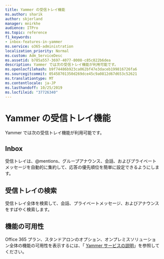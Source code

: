 ```yaml
---
title: Yammer の受信トレイ機能
ms.author: sharik
author: skjerland
manager: mnirkhe
audience: ITPro
ms.topic: reference
f1_keywords:
- inbox-features-in-yammer
ms.service: o365-administration
localization_priority: Normal
ms.custom: Adm_ServiceDesc
ms.assetid: b785a557-3697-4077-8008-c85c822b6dea
description: Yammer では次の受信トレイ機能が利用可能です。
ms.openlocfilehash: b9f74486b923ca062bf47e3daceb199816726fa6
ms.sourcegitcommit: 05458701350d269dce45c9a0812d67d653c52621
ms.translationtype: MT
ms.contentlocale: ja-JP
ms.lasthandoff: 10/25/2019
ms.locfileid: "37726340"
---
```

# <a name="inbox-features-in-yammer"></a>Yammer の受信トレイ機能

Yammer では次の受信トレイ機能が利用可能です。
  
## <a name="inbox"></a>Inbox

受信トレイは、@mentions、グループアナウンス、会話、およびプライベートメッセージを自動的に集約して、応答の優先順位を簡単に設定できるようにします。
  
## <a name="inbox-search"></a>受信トレイの検索

受信トレイ全体を検索して、会話、プライベートメッセージ、およびアナウンスをすばやく検索します。
  
## <a name="feature-availability"></a>機能の可用性

Office 365 プラン、スタンドアロンのオプション、オンプレミスソリューション全体の機能の可用性を表示するには、「 [Yammer サービスの説明](yammer-service-description.md)」を参照してください。
  

